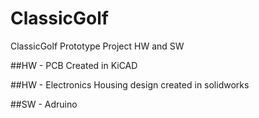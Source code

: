 # ClassicGolf
ClassicGolf Prototype Project HW and SW


##HW - PCB Created in KiCAD

##HW - Electronics Housing design created in solidworks

##SW - Adruino
